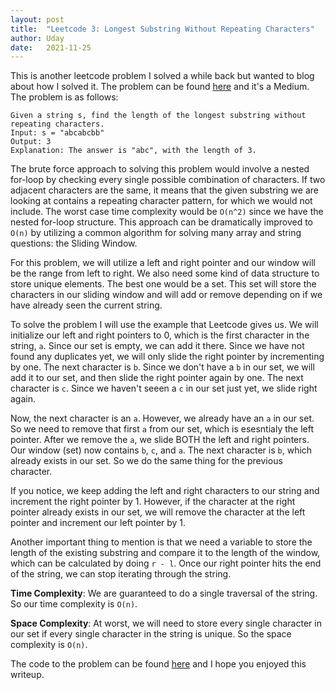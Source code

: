 ```yaml
---
layout: post
title:  "Leetcode 3: Longest Substring Without Repeating Characters"
author: Uday
date:   2021-11-25
---
```


This is another leetcode problem I solved a while back but wanted to blog about how I solved it. The problem can be found [here](https://leetcode.com/problems/longest-substring-without-repeating-characters/) and it's a Medium. The problem is as follows:

```
Given a string s, find the length of the longest substring without repeating characters.
Input: s = "abcabcbb"
Output: 3
Explanation: The answer is "abc", with the length of 3.
```

The brute force approach to solving this problem would involve a nested for-loop by checking every single possible combination of characters. If two adjacent characters are the same, it means that the given substring we are looking at contains a repeating character pattern, for which we would not include. The worst case time complexity would be `O(n^2)` since we have the nested for-loop structure. This approach can be dramatically improved to `O(n)` by utilizing a common algorithm for solving many array and string questions: the Sliding Window. 

For this problem, we will utilize a left and right pointer and our window will be the range from left to right. We also need some kind of data structure to store unique elements. The best one would be a set. This set will store the characters in our sliding window and will add or remove depending on if we have already seen the current string. 

To solve the problem I will use the example that Leetcode gives us. We will initialize our left and right pointers to 0, which is the first character in the string, `a`. Since our set is empty, we can add it there. Since we have not found any duplicates yet, we will only slide the right pointer by incrementing by one. The next character is `b`. Since we don't have a `b` in our set, we will add it to our set, and then slide the right pointer again by one. The next character is `c`. Since we haven't seeen a `c` in our set just yet, we slide right again. 

Now, the next character is an `a`. However, we already have an `a` in our set. So we need to remove that first `a` from our set, which is esesntialy the left pointer. After we remove the `a`, we slide BOTH the left and right pointers. Our window (set) now contains `b`, `c`, and `a`. The next character is `b`, which already exists in our set. So we do the same thing for the previous character. 

If you notice, we keep adding the left and right characters to our string and increment the right pointer by 1. However, if the character at the right pointer already exists in our set, we will remove the character at the left pointer and increment our left pointer by 1. 

Another important thing to mention is that we need a variable to store the length of the existing substring and compare it to the length of the window, which can be calculated by doing `r - l`. Once our right pointer hits the end of the string, we can stop iterating through the string. 

**Time Complexity**: We are guaranteed to do a single traversal of the string. So our time complexity is `O(n)`.

**Space Complexity**: At worst, we will need to store every single character in our set if every single character in the string is unique. So the space complexity is `O(n)`. 

The code to the problem can be found [here](https://github.com/umanchanda/leetcode/blob/main/03-longestSubstringWithoutRepeatingCharacters.py) and I hope you enjoyed this writeup. 